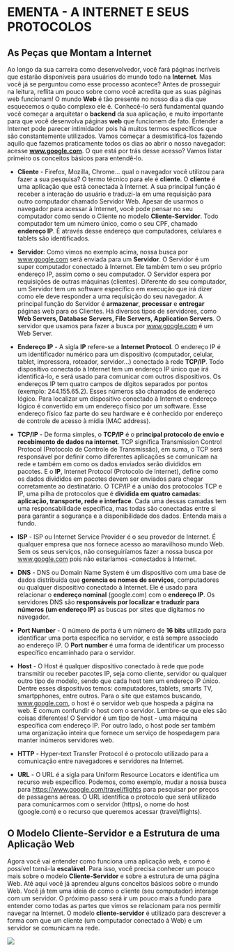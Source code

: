 # EMENTA - A INTERNET E SEUS PROTOCOLOS

## As Peças que Montam a Internet
Ao longo da sua carreira como desenvolvedor, você fará páginas incríveis que estarão disponíveis para usuários do mundo todo na **Internet**. Mas você já se perguntou como esse processo acontece? Antes de prosseguir na leitura, reflita um pouco sobre como você acredita que as suas páginas web funcionam!
O mundo **Web** é tão presente no nosso dia a dia que esquecemos o quão complexo ele é. Conhecê-lo será fundamental quando você começar a arquitetar o **backend** da sua aplicação, e muito importante para que você desenvolva páginas **web** que funcionem de fato.
Entender a Internet pode parecer intimidador pois há muitos termos específicos que são constantemente utilizados. Vamos começar a desmistificá-los fazendo aquilo que fazemos praticamente todos os dias ao abrir o nosso navegador: acesse **www.google.com**. O que está por trás desse acesso? Vamos listar primeiro os conceitos básicos para entendê-lo.

- **Cliente** - Firefox, Mozilla, Chrome... qual o navegador você utilizou para fazer a sua pesquisa? O termo técnico para ele é **cliente**. O **cliente** é uma aplicação que está conectada à Internet. A sua principal função é receber a interação do usuário e traduzi-la em uma requisição para outro computador chamado Servidor Web. Apesar de usarmos o navegador para acessar à Internet, você pode pensar no seu computador como sendo o Cliente no modelo **Cliente-Servidor**. Todo computador tem um número único, como o seu CPF, chamado **endereço IP**. É através desse endereço que computadores, celulares e tablets são identificados.

- **Servidor**: Como vimos no exemplo acima, nossa busca por www.google.com será enviada para um **Servidor**. O Servidor é um super computador conectado à Internet. Ele também tem o seu próprio endereço IP, assim como o seu computador. O Servidor espera por requisições de outras máquinas (clientes). Diferente do seu computador, um Servidor tem um software específico em execução que irá dizer como ele deve responder a uma requisição do seu navegador. A principal função do Servidor é **armazenar**, **processar** e **entregar** páginas web para os Clientes. Há diversos tipos de servidores, como **Web Servers, Database Servers, File Servers, Application Servers**. O servidor que usamos para fazer a busca por www.google.com é um Web Server.

- **Endereço IP** - A sigla **IP** refere-se a **Internet Protocol**. O endereço IP é um identificador numérico para um dispositivo (computador, celular, tablet, impressora, roteador, servidor...) conectado à rede **TCP/IP**. Todo dispositivo conectado à Internet tem um endereço IP único que irá identificá-lo, e será usado para comunicar com outros dispositivos. Os endereços IP tem quatro campos de dígitos separados por pontos (exemplo: 244.155.65.2). Esses números são chamados de endereço lógico. Para localizar um dispositivo conectado à Internet o endereço lógico é convertido em um endereço físico por um software. Esse endereço físico faz parte do seu hardware e é conhecido por endereço de controle de acesso à mídia (MAC address).

- **TCP/IP** - De forma simples, o **TCP/IP** é o **principal protocolo de envio e recebimento de dados na internet**. TCP significa Transmission Control Protocol (Protocolo de Controle de Transmissão), em suma, o TCP será responsável por definir como diferentes aplicações se comunicam na rede e também em como os dados enviados serão divididos em pacotes. E o **IP**, Internet Protocol (Protocolo de Internet), define como os dados divididos em pacotes devem ser enviados para chegar corretamente ao destinatário. O TCP/IP é a união dos protocolos TCP e IP, uma pilha de protocolos que é **dividida em quatro camadas**: **aplicação, transporte, rede e interface**. Cada uma dessas camadas tem uma responsabilidade específica, mas todas são conectadas entre si para garantir a segurança e a disponibilidade dos dados. Entenda mais a fundo.

- **ISP** - ISP ou Internet Service Provider é o seu provedor de Internet. É qualquer empresa que nos fornece acesso ao maravilhoso mundo Web. Sem os seus serviços, não conseguiríamos fazer a nossa busca por www.google.com pois não estaríamos -conectados à Internet.

- **DNS** - DNS ou Domain Name System é um dispositivo com uma base de dados distribuída que **gerencia os nomes de serviços**, computadores ou qualquer dispositivo conectado à Internet. Ele é usado para relacionar o **endereço nominal** (google.com) com o **endereço IP**. Os servidores DNS são **responsáveis por localizar e traduzir para números (um endereço IP)** as buscas por sites que digitamos no navegador.

- **Port Number** - O número de porta é um número de **16 bits** utilizado para identificar uma porta específica no servidor, e está sempre associado ao endereço IP. O **Port number** é uma forma de identificar um processo específico encaminhado para o servidor.

- **Host** - O Host é qualquer dispositivo conectado à rede que pode transmitir ou receber pacotes IP, seja como cliente, servidor ou qualquer outro tipo de modelo, sendo que cada host tem um endereço IP único. Dentre esses dispositivos temos: computadores, tablets, smarts TV, smartpphones, entre outros. Para o site que estamos buscando, www.google.com, o host é o servidor web que hospeda a página na web. É comum confundir o host com o servidor. Lembre-se que eles são coisas diferentes! O Servidor é um tipo de host - uma máquina específica com endereço IP. Por outro lado, o host pode ser também uma organização inteira que fornece um serviço de hospedagem para manter inúmeros servidores web.

- **HTTP** - Hyper-text Transfer Protocol é o protocolo utilizado para a comunicação entre navegadores e servidores na Internet.

- **URL** - O URL é a sigla para Uniform Resource Locators e identifica um recurso web específico. Podemos, como exemplo, mudar a nossa busca para https://www.google.com/travel/flights para pesquisar por preços de passagens aéreas. O URL identifica o protocolo que será utilizado para comunicarmos com o servidor (https), o nome do host (google.com) e o recurso que queremos acessar (travel/flights).


## O Modelo Cliente-Servidor e a Estrutura de uma Aplicação Web
Agora você vai entender como funciona uma aplicação web, e como é possível torná-la **escalável**. Para isso, você precisa conhecer um pouco mais sobre o modelo **Cliente-Servidor** e sobre a estrutura de uma página Web. Até aqui você já aprendeu alguns conceitos básicos sobre o mundo Web. Você já tem uma ideia de como o cliente (seu computador) interage com um servidor. O próximo passo será ir um pouco mais a fundo para entender como todas as partes que vimos se relacionam para nos permitir navegar na Internet.
O modelo **cliente-servidor** é utilizado para descrever a forma com que um cliente (um computador conectado à Web) e um servidor se comunicam na rede.











<img height="auto" src="https://assets.app.betrybe.com/fundamentals/internet/images/cliente-servidor-0b0f5e85c403671651c24f36b030f060.png">



































